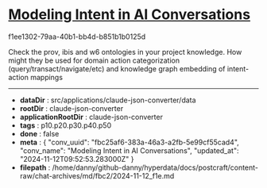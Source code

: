 # [Modeling Intent in AI Conversations](https://claude.ai/chat/fbc25af6-383a-46a3-a2fb-5e99cf55cad4)

f1ee1302-79aa-40b1-bb4d-b851b1b0125d

Check the prov, ibis and w6 ontologies in your project knowledge. How might they be used for domain action categorization (query/transact/navigate/etc) and knowledge graph embedding of intent-action mappings

---

* **dataDir** : src/applications/claude-json-converter/data
* **rootDir** : claude-json-converter
* **applicationRootDir** : claude-json-converter
* **tags** : p10.p20.p30.p40.p50
* **done** : false
* **meta** : {
  "conv_uuid": "fbc25af6-383a-46a3-a2fb-5e99cf55cad4",
  "conv_name": "Modeling Intent in AI Conversations",
  "updated_at": "2024-11-12T09:52:53.283000Z"
}
* **filepath** : /home/danny/github-danny/hyperdata/docs/postcraft/content-raw/chat-archives/md/fbc2/2024-11-12_f1e.md